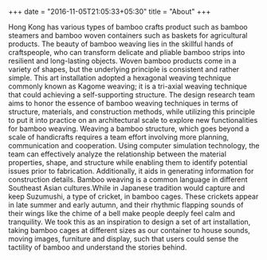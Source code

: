 +++
date = "2016-11-05T21:05:33+05:30"
title = "About"
+++

Hong Kong has various types of bamboo crafts product such as bamboo steamers and bamboo woven containers such as baskets for agricultural products. The beauty of bamboo weaving lies in the skillful hands of craftspeople, who can transform delicate and pliable bamboo strips into resilient and long-lasting objects. Woven bamboo products come in a variety of shapes, but the underlying principle is consistent and rather simple. This art installation adopted a hexagonal weaving technique commonly known as Kagome weaving; it is a tri-axial weaving technique that could achieving a self-supporting structure. The design research team aims to honor the essence of bamboo weaving techniques in terms of structure, materials, and construction methods, while utilizing this principle to put it into practice on an architectural scale to explore new functionalities for bamboo weaving. Weaving a bamboo structure, which goes beyond a scale of handicrafts requires a team effort involving more planning, communication and cooperation. Using computer simulation technology, the team can effectively analyze the relationship between the material properties, shape, and structure while enabling them to identify potential issues prior to fabrication. Additionally, it aids in generating information for construction details. Bamboo weaving is a common language in different Southeast Asian cultures.While in Japanese tradition would capture and keep Suzumushi, a type of cricket, in bamboo cages. These crickets appear in late summer and early autumn, and their rhythmic flapping sounds of their wings like the chime of a bell make people deeply feel calm and tranquility. We took this as an inspiration to design a set of art installation, taking bamboo cages at different sizes as our container to house sounds, moving images, furniture and display, such that users could sense the tactility of bamboo and understand the stories behind.
